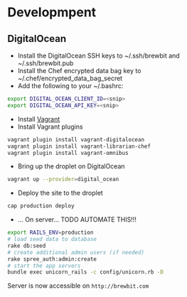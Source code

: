 

# Developmpent

## DigitalOcean

* Install the DigitalOcean SSH keys to ~/.ssh/brewbit and ~/.ssh/brewbit.pub
* Install the Chef encrypted data bag key to ~/.chef/encrypted_data_bag_secret
* Add the following to your ~/.bashrc:
```bash
export DIGITAL_OCEAN_CLIENT_ID=<snip>
export DIGITAL_OCEAN_API_KEY=<snip>
```
* Install [Vagrant](http://www.vagrantup.com/)
* Install Vagrant plugins
```bash
vagrant plugin install vagrant-digitalocean
vagrant plugin install vagrant-librarian-chef
vagrant plugin install vagrant-omnibus
```
* Bring up the droplet on DigitalOcean
```bash
vagrant up --provider=digital_ocean
```
* Deploy the site to the droplet
```bash
cap production deploy
```

* ... On server... TODO AUTOMATE THIS!!!
```bash
export RAILS_ENV=production
# load seed data to database
rake db:seed
# create additional admin users (if needed)
rake spree_auth:admin:create
# start the app servers
bundle exec unicorn_rails -c config/unicorn.rb -D
```

Server is now accessible on `http://brewbit.com`

